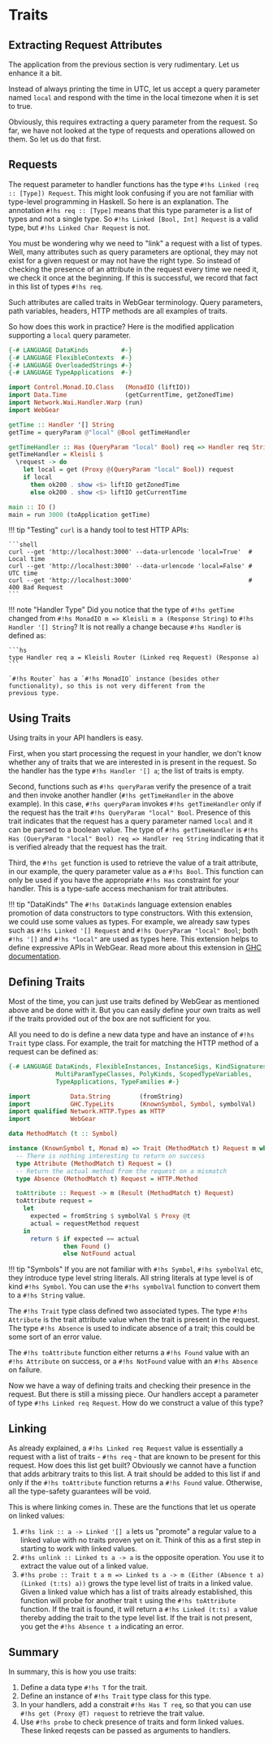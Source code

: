 # Traits

## Extracting Request Attributes
The application from the previous section is very rudimentary. Let us enhance it a bit.

Instead of always printing the time in UTC, let us accept a query parameter named `local` and respond with the
time in the local timezone when it is set to true.

Obviously, this requires extracting a query parameter from the request. So far, we have not looked at the type of
requests and operations allowed on them. So let us do that first.

## Requests
The request parameter to handler functions has the type `#!hs Linked (req :: [Type]) Request`. This might look confusing
if you are not familiar with type-level programming in Haskell. So here is an explanation. The annotation `#!hs req ::
[Type]` means that this type parameter is a list of types and not a single type. So `#!hs Linked [Bool, Int] Request` is
a valid type, but `#!hs Linked Char Request` is not.

You must be wondering why we need to "link" a request with a list of types. Well, many attributes such as query
parameters are optional, they may not exist for a given request or may not have the right type. So instead of checking
the presence of an attribute in the request every time we need it, we check it once at the beginning. If this is
successful, we record that fact in this list of types `#!hs req`.

Such attributes are called traits in WebGear terminology. Query parameters, path variables, headers, HTTP methods are
all examples of traits.

So how does this work in practice? Here is the modified application supporting a `local` query parameter.

```hs
{-# LANGUAGE DataKinds         #-}
{-# LANGUAGE FlexibleContexts  #-}
{-# LANGUAGE OverloadedStrings #-}
{-# LANGUAGE TypeApplications  #-}

import Control.Monad.IO.Class   (MonadIO (liftIO))
import Data.Time                (getCurrentTime, getZonedTime)
import Network.Wai.Handler.Warp (run)
import WebGear

getTime :: Handler '[] String
getTime = queryParam @"local" @Bool getTimeHandler

getTimeHandler :: Has (QueryParam "local" Bool) req => Handler req String
getTimeHandler = Kleisli $
  \request -> do
    let local = get (Proxy @(QueryParam "local" Bool)) request
    if local
      then ok200 . show <$> liftIO getZonedTime
      else ok200 . show <$> liftIO getCurrentTime

main :: IO ()
main = run 3000 (toApplication getTime)
```

!!! tip "Testing"
    `curl` is a handy tool to test HTTP APIs:

    ```shell
    curl --get 'http://localhost:3000' --data-urlencode 'local=True'  # Local time
    curl --get 'http://localhost:3000' --data-urlencode 'local=False' # UTC time
    curl --get 'http://localhost:3000'                                # 400 Bad Request
    ```

!!! note "Handler Type"
    Did you notice that the type of `#!hs getTime` changed from `#!hs MonadIO m => Kleisli m a (Response String)` to
    `#!hs Handler '[] String`? It is not really a change because `#!hs Handler` is defined as:

    ```hs
    type Handler req a = Kleisli Router (Linked req Request) (Response a)
    ```

    `#!hs Router` has a `#!hs MonadIO` instance (besides other functionality), so this is not very different from the
    previous type.

## Using Traits
Using traits in your API handlers is easy.

First, when you start processing the request in your handler, we don't know whether any of traits that we are
interested in is present in the request. So the handler has the type `#!hs Handler '[] a`; the list of traits is empty.

Second, functions such as `#!hs queryParam` verify the presence of a trait and then invoke another handler (`#!hs
getTimeHandler` in the above example). In this case, `#!hs queryParam` invokes `#!hs getTimeHandler` only if the request
has the trait `#!hs QueryParam "local" Bool`. Presence of this trait indicates that the request has a query parameter
named `local` and it can be parsed to a boolean value. The type of `#!hs getTimeHandler` is `#!hs Has (QueryParam
"local" Bool) req => Handler req String` indicating that it is verified already that the request has the trait.

Third, the `#!hs get` function is used to retrieve the value of a trait attribute, in our example, the query parameter
value as a `#!hs Bool`. This function can only be used if you have the appropriate `#!hs Has` constraint for your
handler. This is a type-safe access mechanism for trait attributes.

!!! tip "DataKinds"
    The `#!hs DataKinds` language extension enables promotion of data constructors to type constructors. With this
    extension, we could use some values as types. For example, we already saw types such as `#!hs Linked '[] Request`
    and `#!hs QueryParam "local" Bool`; both `#!hs '[]` and `#!hs "local"` are used as types here. This extension helps
    to define expressive APIs in WebGear. Read more about this extension in [GHC
    documentation](https://downloads.haskell.org/~ghc/8.10.2/docs/html/users_guide/glasgow_exts.html#extension-DataKinds).

## Defining Traits
Most of the time, you can just use traits defined by WebGear as mentioned above and be done with it. But you can easily
define your own traits as well if the traits provided out of the box are not sufficient for you.

All you need to do is define a new data type and have an instance of `#!hs Trait` type class. For example, the trait for
matching the HTTP method of a request can be defined as:

```hs
{-# LANGUAGE DataKinds, FlexibleInstances, InstanceSigs, KindSignatures,
             MultiParamTypeClasses, PolyKinds, ScopedTypeVariables,
             TypeApplications, TypeFamilies #-}

import           Data.String        (fromString)
import           GHC.TypeLits       (KnownSymbol, Symbol, symbolVal)
import qualified Network.HTTP.Types as HTTP
import           WebGear

data MethodMatch (t :: Symbol)

instance (KnownSymbol t, Monad m) => Trait (MethodMatch t) Request m where
  -- There is nothing interesting to return on success
  type Attribute (MethodMatch t) Request = ()
  -- Return the actual method from the request on a mismatch
  type Absence (MethodMatch t) Request = HTTP.Method

  toAttribute :: Request -> m (Result (MethodMatch t) Request)
  toAttribute request =
    let
      expected = fromString $ symbolVal $ Proxy @t
      actual = requestMethod request
    in
      return $ if expected == actual
               then Found ()
               else NotFound actual
```

!!! tip "Symbols"
    If you are not familiar with `#!hs Symbol`, `#!hs symbolVal` etc, they introduce type level string literals. All
    string literals at type level is of kind `#!hs Symbol`. You can use the `#!hs symbolVal` function to convert them to
    a `#!hs String` value.

The `#!hs Trait` type class defined two associated types. The type `#!hs Attribute` is the trait attribute value when
the trait is present in the request. The type `#!hs Absence` is used to indicate absence of a trait; this could be some
sort of an error value.

The `#!hs toAttribute` function either returns a `#!hs Found` value with an `#!hs Attribute` on success, or a `#!hs
NotFound` value with an `#!hs Absence` on failure.

Now we have a way of defining traits and checking their presence in the request. But there is still a missing piece. Our
handlers accept a parameter of type `#!hs Linked req Request`. How do we construct a value of this type?

## Linking
As already explained, a `#!hs Linked req Request` value is essentially a request with a list of traits - `#!hs req` -
that are known to be present for this request. How does this list get built? Obviously we cannot have a function that
adds arbitrary traits to this list. A trait should be added to this list if and only if the `#!hs toAttribute` function
returns a `#!hs Found` value. Otherwise, all the type-safety guarantees will be void.

This is where linking comes in. These are the functions that let us operate on linked values:

1. `#!hs link :: a -> Linked '[] a` lets us "promote" a regular value to a linked value with no traits proven yet on
it. Think of this as a first step in starting to work with linked values.
2. `#!hs unlink :: Linked ts a -> a` is the opposite operation. You use it to extract the value out of a linked value.
3. `#!hs probe :: Trait t a m => Linked ts a -> m (Either (Absence t a) (Linked (t:ts) a))` grows the type level list of
   traits in a linked value. Given a linked value which has a list of traits already established, this function will
   probe for another trait `t` using the `#!hs toAttribute` function. If the trait is found, it will return a `#!hs
   Linked (t:ts) a` value thereby adding the trait to the type level list. If the trait is not present, you get the
   `#!hs Absence t a` indicating an error.

## Summary
In summary, this is how you use traits:

1. Define a data type `#!hs T` for the trait. 
2. Define an instance of `#!hs Trait` type class for this type.
3. In your handlers, add a constrait `#!hs Has T req`, so that you can use `#!hs get (Proxy @T) request` to retrieve the
   trait value.
4. Use `#!hs probe` to check presence of traits and form linked values. These linked reqests can be passed as arguments
   to handlers.
